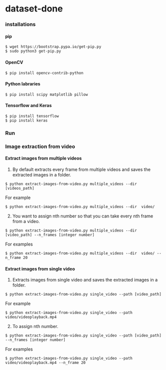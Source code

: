 # dataset-done

### installations

#### pip
```
$ wget https://bootstrap.pypa.io/get-pip.py
$ sudo python3 get-pip.py
```
#### OpenCV
```$ pip install opencv-contrib-python```
#### Python labraries
```$ pip install scipy matplotlib pillow```
#### Tensorflow and Keras

```
$ pip install tensorflow
$ pip install keras
```

### Run
### Image extraction from video
#### Extract images from multiple videos

1. By default extracts every frame from multiple videos and saves the extracted images in a folder.
```
$ python extract-images-from-video.py multiple_videos --dir [videos_path]
```

For example
```
$ python extract-images-from-video.py multiple_videos --dir  video/
```

2. You want to assign nth number so that you can take every nth frame from a video.

```
$ python extract-images-from-video.py multiple_videos --dir [video_path] --n_frames [integer number]
```

For examples
```
$ python extract-images-from-video.py multiple_videos --dir  video/ --n_frame 20
```

#### Extract images from single video

1. Extracts images from single video and saves the extracted images in a folder.

```
$ python extract-images-from-video.py single_video --path [video_path]
```

For example
```
$ python extract-images-from-video.py single_video --path video/videoplayback.mp4
```

2. To assign nth number.

```
$ python extract-images-from-video.py single_video --path [video_path] --n_frames [integer number]
```

For examples
```
$ python extract-images-from-video.py single_video --path video/videoplayback.mp4 --n_frame 20
```